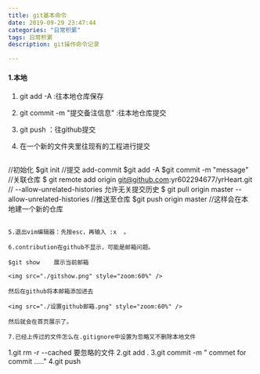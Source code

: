 ```yaml
---
title: git基本命令
date: 2019-09-29 23:47:44 
categories: "日常积累" 
tags: 日常积累
description: git操作命令记录

---
```




####  1.本地

1. git add -A  :往本地仓库保存

2. git commit -m "提交备注信息" :往本地仓库提交

3. git push ：往github提交

4. 在一个新的文件夹里往现有的工程进行提交

   ```java
//初始化
   $git init 
   //提交 add-commit
   $git add -A
   $git commit -m "message"
   //关联仓库
   $ git remote add origin git@github.com:yr602294677/yrHeart.git
   // --allow-unrelated-histories 允许无关提交历史
   $ git pull origin master --allow-unrelated-histories
   //推送至仓库
   $git push origin master
   //这样会在本地建一个新的仓库
   
   ```
   
   5.退出vim编辑器：先按esc，再输入 :x  。 
   
   6.contribution在github不显示，可能是邮箱问题。
   
   $git show    展示当前邮箱
   
   <img src="./gitshow.png" style="zoom:60%" />
   
   然后在github将本邮箱添加进去
   
   <img src="./设置github邮箱.png" style="zoom:60%" />

然后就会在首页展示了。

7.已经上传过的文件怎么在.gitignore中设置为忽略又不删除本地文件

```
1.git rm -r --cached 要忽略的文件
2.git add .
3.git commit -m " commet for commit ....."
4.git push
```

